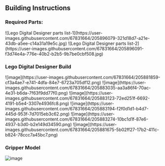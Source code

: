 <h2> Building Instructions </h2>

<h3>Required Parts:</h3>
![Lego Digital Designer parts list-1](https://user-images.githubusercontent.com/67831664/205896079-321d18d7-a21e-43db-a5ee-c14a31a19e5c.jpg)
![Lego Digital Designer parts list-2](https://user-images.githubusercontent.com/67831664/205896091-f3d74e4a-776e-40b2-b2b5-9b7be0cbf508.jpg)

<h3> Lego Digital Designer Build </h3>
![image](https://user-images.githubusercontent.com/67831664/205881859-cf3a4ae7-e741-4dfa-84e7-6723a705df12.png)
![image](https://user-images.githubusercontent.com/67831664/205883035-aa3a86f4-70ac-4e31-b6da-7f63f9dd77f0.png)
![image](https://user-images.githubusercontent.com/67831664/205883123-72ed251f-6692-4191-b5e4-3307e4936fc8.png)
![image](https://user-images.githubusercontent.com/67831664/205883194-f2f0d1d1-b4d7-445d-953f-7d7015eb3c62.png)
![image](https://user-images.githubusercontent.com/67831664/205883274-10bc1d1f-87e6-4937-b3d0-b2e149d34590.png)
![image](https://user-images.githubusercontent.com/67831664/205881675-5b02ff27-17b2-411c-b824-78ccc7a45bc7.png)

<h3> Gripper Model </h3>

![image](https://user-images.githubusercontent.com/67831664/205882869-3604543d-e57d-4c5c-90c4-26895f6904fc.png)


